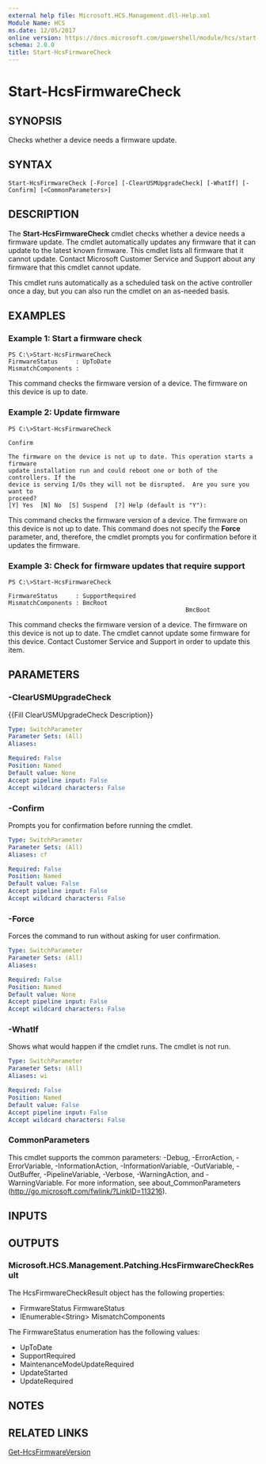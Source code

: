 ```yaml
---
external help file: Microsoft.HCS.Management.dll-Help.xml
Module Name: HCS
ms.date: 12/05/2017
online version: https://docs.microsoft.com/powershell/module/hcs/start-hcsfirmwarecheck?view=windowsserver2012r2-ps&wt.mc_id=ps-gethelp
schema: 2.0.0
title: Start-HcsFirmwareCheck
---
```


# Start-HcsFirmwareCheck

## SYNOPSIS
Checks whether a device needs a firmware update.

## SYNTAX

```
Start-HcsFirmwareCheck [-Force] [-ClearUSMUpgradeCheck] [-WhatIf] [-Confirm] [<CommonParameters>]
```

## DESCRIPTION
The **Start-HcsFirmwareCheck** cmdlet checks whether a device needs a firmware update.
The cmdlet automatically updates any firmware that it can update to the latest known firmware.
This cmdlet lists all firmware that it cannot update.
Contact Microsoft Customer Service and Support about any firmware that this cmdlet cannot update.

This cmdlet runs automatically as a scheduled task on the active controller once a day, but you can also run the cmdlet on an as-needed basis.

## EXAMPLES

### Example 1: Start a firmware check
```
PS C:\>Start-HcsFirmwareCheck
FirmwareStatus     : UpToDate
MismatchComponents :
```

This command checks the firmware version of a device.
The firmware on this device is up to date.

### Example 2: Update firmware
```
PS C:\>Start-HcsFirmwareCheck

Confirm

The firmware on the device is not up to date. This operation starts a firmware 
update installation run and could reboot one or both of the controllers. If the 
device is serving I/Os they will not be disrupted.  Are you sure you want to 
proceed? 
[Y] Yes  [N] No  [S] Suspend  [?] Help (default is "Y"):
```

This command checks the firmware version of a device.
The firmware on this device is not up to date.
This command does not specify the **Force** parameter, and, therefore, the cmdlet prompts you for confirmation before it updates the firmware.

### Example 3: Check for firmware updates that require support
```
PS C:\>Start-HcsFirmwareCheck

FirmwareStatus     : SupportRequired
MismatchComponents : BmcRoot
                                                  BmcBoot
```

This command checks the firmware version of a device.
The firmware on this device is not up to date.
The cmdlet cannot update some firmware for this device.
Contact Customer Service and Support in order to update this item.

## PARAMETERS

### -ClearUSMUpgradeCheck
{{Fill ClearUSMUpgradeCheck Description}}

```yaml
Type: SwitchParameter
Parameter Sets: (All)
Aliases: 

Required: False
Position: Named
Default value: None
Accept pipeline input: False
Accept wildcard characters: False
```

### -Confirm
Prompts you for confirmation before running the cmdlet.

```yaml
Type: SwitchParameter
Parameter Sets: (All)
Aliases: cf

Required: False
Position: Named
Default value: False
Accept pipeline input: False
Accept wildcard characters: False
```

### -Force
Forces the command to run without asking for user confirmation.

```yaml
Type: SwitchParameter
Parameter Sets: (All)
Aliases: 

Required: False
Position: Named
Default value: None
Accept pipeline input: False
Accept wildcard characters: False
```

### -WhatIf
Shows what would happen if the cmdlet runs.
The cmdlet is not run.

```yaml
Type: SwitchParameter
Parameter Sets: (All)
Aliases: wi

Required: False
Position: Named
Default value: False
Accept pipeline input: False
Accept wildcard characters: False
```

### CommonParameters
This cmdlet supports the common parameters: -Debug, -ErrorAction, -ErrorVariable, -InformationAction, -InformationVariable, -OutVariable, -OutBuffer, -PipelineVariable, -Verbose, -WarningAction, and -WarningVariable. For more information, see about_CommonParameters (http://go.microsoft.com/fwlink/?LinkID=113216).

## INPUTS

## OUTPUTS

### Microsoft.HCS.Management.Patching.HcsFirmwareCheckResult
The HcsFirmwareCheckResult object has the following properties:

- FirmwareStatus FirmwareStatus 
- IEnumerable\<String\> MismatchComponents

The FirmwareStatus enumeration has the following values:

- UpToDate
- SupportRequired
- MaintenanceModeUpdateRequired
- UpdateStarted
- UpdateRequired

## NOTES

## RELATED LINKS

[Get-HcsFirmwareVersion](./Get-HcsFirmwareVersion.md)

